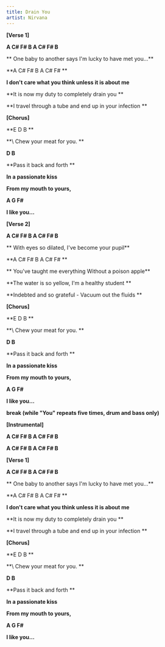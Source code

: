 ```yaml
---
title: Drain You
artist: Nirvana
---
```

**\[Verse 1]**

**A       C# F#    B    A          C#        F#       B**

**  One baby to another says I'm lucky to have met you...**

**A       C#   F#       B       A         C#           F#        **

**I don't care what you think unless it is about me**

**It is now my duty to completely drain you **

**I travel through a tube and end up in your infection **

**\[Chorus]**

**E  D      B                  **

**\    Chew your meat for you.  **

**D         B**

**Pass it   back and forth **

**In a      passionate kiss**

**From my   mouth to yours,**

**A G    F#**

**I like you...**

**\[Verse 2]**

**A      C#   F#    B   A       C#     F#     B**

**  With eyes so dilated, I've become your pupil**

**A       C#   F#       B       A         C#     F# **

** You've taught me everything Without a poison apple**

**The water is so yellow, I'm a healthy student **

**Indebted and so grateful - Vacuum out the fluids **

**\[Chorus]**

**E  D      B                  **

**\    Chew your meat for you.  **

**D         B**

**Pass it   back and forth **

**In a      passionate kiss**

**From my   mouth to yours,**

**A G    F#**

**I like you...**

**break (while "You" repeats five times, drum and bass only)**

**\[Instrumental]**

**A       C# F#    B    A          C#        F#       B**

**A       C# F#    B    A          C#        F#       B**

**\[Verse 1]**

**A       C# F#    B    A          C#        F#       B**

**  One baby to another says I'm lucky to have met you...**

**A       C#   F#       B       A         C#           F#        **

**I don't care what you think unless it is about me**

**It is now my duty to completely drain you **

**I travel through a tube and end up in your infection **

**\[Chorus]**

**E  D      B                  **

**\    Chew your meat for you.  **

**D         B**

**Pass it   back and forth **

**In a      passionate kiss**

**From my   mouth to yours,**

**A G    F#**

**I like you...**
